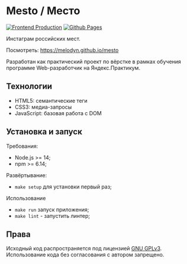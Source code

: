 # Mesto / Место

[![Frontend Production](../../actions/workflows/frontend.yml/badge.svg?branch=main)](../../actions/workflows/frontend.yml?query=workflow%3A"Frontend+Production")
[![Github Pages](../../actions/workflows/pages/pages-build-deployment/badge.svg?branch=gh-pages)](../../actions/workflows/pages/pages-build-deployment)

Инстаграм российских мест.

Посмотреть: https://melodyn.github.io/mesto

Разработан как практический проект по вёрстке в рамках обучения программе Web-разработчик на Яндекс.Практикум.

## Технологии

* HTML5: семантические теги
* CSS3: медиа-запросы
* JavaScript: базовая работа с DOM

## Установка и запуск

Требования:
* Node.js >= 14;
* npm >= 6.14;

Развёртывание:
* `make setup` для установки первый раз;

Использование
* `make run` запуск приложения;
* `make lint` - запустить линтер;

## Права

Исходный код распространяется под лицензией [GNU GPLv3](./LICENSE.txt). Использование кода без согласования с автором запрещено.

